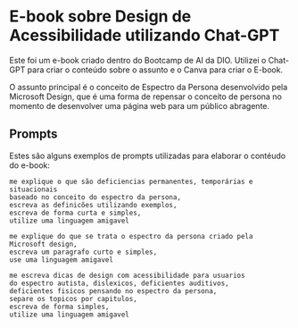 # E-book sobre Design de Acessibilidade utilizando Chat-GPT

Este foi um e-book criado dentro do Bootcamp de AI da DIO. Utilizei o Chat-GPT para criar o conteúdo sobre o assunto e o Canva para criar o E-book.

O assunto principal é o conceito de Espectro da Persona desenvolvido pela Microsoft Design, que é uma forma de repensar o conceito de persona no momento de desenvolver uma página web para um público abragente.

## Prompts

Estes são alguns exemplos de prompts utilizadas para elaborar o contéudo do e-book:

```
me explique o que são deficiencias permanentes, temporárias e situacionais
baseado no conceito do espectro da persona,
escreva as definicões utilizando exemplos,
escreva de forma curta e simples,
utilize uma linguagem amigavel

```

```
me explique do que se trata o espectro da persona criado pela Microsoft design,
escreva um paragrafo curto e simples,
use uma linguagem amigavel
```

```
me escreva dicas de design com acessibilidade para usuarios
do espectro autista, dislexicos, deficientes auditivos,
deficientes fisicos pensando no espectro da persona,
separe os topicos por capitulos,
escreva de forma simples,
utilize uma linguagem amigavel

```


